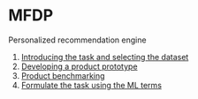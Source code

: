 # MFDP
Personalized recommendation engine

1. [Introducing the task and selecting the dataset](/Task_1_Introducing_The_Task_And_Selecting_The_Dataset/README.md)
2. [Developing a product prototype](/Task_2_Developing_A_Product_Prototype/README.md)
3. [Product benchmarking](/Task_3_Product_Benchmarking/README.md)
4. [Formulate the task using the ML terms](/Task_4_Formulate_The_Task_Using_The_ML_Terms/task_4_formulate_the_task_using_the_ml_terms)